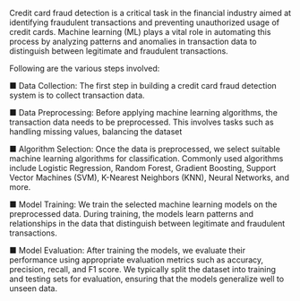 Credit card fraud detection is a critical task in the financial industry aimed at identifying fraudulent transactions and preventing unauthorized usage of credit cards. Machine learning (ML) plays a vital role in automating this process by analyzing patterns and anomalies in transaction data to distinguish between legitimate and fraudulent transactions.

Following are the various steps involved:

■ Data Collection: The first step in building a credit card fraud detection system is to collect transaction data.

■ Data Preprocessing: Before applying machine learning algorithms, the transaction data needs to be preprocessed. This involves tasks such as handling missing values, balancing the dataset

■ Algorithm Selection: Once the data is preprocessed, we select suitable machine learning algorithms for classification. Commonly used algorithms include Logistic Regression, Random Forest, Gradient Boosting, Support Vector Machines (SVM), K-Nearest Neighbors (KNN), Neural Networks, and more.

■ Model Training: We train the selected machine learning models on the preprocessed data. During training, the models learn patterns and relationships in the data that distinguish between legitimate and fraudulent transactions.

■ Model Evaluation: After training the models, we evaluate their performance using appropriate evaluation metrics such as accuracy, precision, recall, and F1 score. We typically split the dataset into training and testing sets for evaluation, ensuring that the models generalize well to unseen data.
